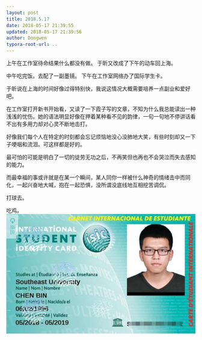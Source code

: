 ```yaml
---
layout: post
title: 2018.5.17
date: 2018-05-17 21:39:55
updated: 2018-05-17 21:39:56
author: Dongwen
typora-root-url: ..
---
```




上午在工作室待命结果什么都没有做。
于昕又改成了下午的动车回上海。

中午吃完饭。去配了一副墨镜。
下午在工作室网络办了国际学生卡。

于昕说在上海的时间好像过得特别快，我说这情况大概需要培养一点副业和爱好吧。

在工作室打开新书开始看，又读了一下霞子写的文章，不知为什么我总能读出一种浅浅的忧伤。她的语法明显好像在押着某种看不见的韵律，一句一句地不停讲话看不出有多用力却对心灵不断地击打。

好像我们每个人在特定的时刻都会忘记烦恼地没心没肺地大笑，有些时刻却又一下子哽咽和流泪。可这样都是好的。

最可怕的可能是明白了一切的徒劳无功之后，不再笑但也再也不会哭泣而失去感知的能力。

而最幸福的事或许就是在某一个瞬间，某人同你一样被什么神奇的情绪击中而同化，一起兴奋地大喊，抱在一起恐惧，没所谓没底线地互相挖苦调侃。

打球去。

吃鸡。 ![](/img/in-post/x50709412.jpg)
